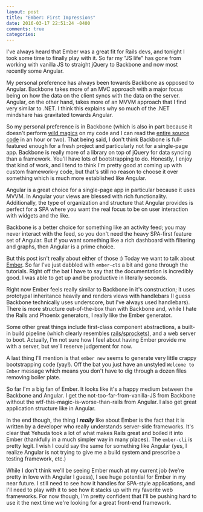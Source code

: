 ```yaml
---
layout: post
title: "Ember: First Impressions"
date: 2016-03-17 22:51:24 -0400
comments: true
categories:
---
```


I've always heard that Ember was a great fit for Rails devs, and tonight I took some
time to finally play with it. So far my "JS life" has gone from working with vanilla
JS to straight jQuery to Backbone and now most recently some Angular.

My personal preference has always been towards Backbone as opposed to Angular. Backbone takes
more of an MVC approach with a major focus being on how the data on the client
syncs with the data on the server. Angular, on the other hand, takes more of an MVVM
approach that I find very similar to .NET. I think this explains why so much of the
.NET mindshare has gravitated towards Angular.

So my personal preference is in Backbone (which is also in part because it doesn't perform [wild magics](https://www.ng-book.com/p/The-Digest-Loop-and-apply/)
on my code and I can read the [entire source code](https://github.com/jashkenas/backbone/blob/master/backbone.js) in an hour or two). That being said,
I don't think Backbone is full-featured enough for a fresh project and particularly
not for a single-page app. Backbone is really more of a library on top of jQuery for data syncing
than a framework. You'll have lots of bootstrapping to do. Honestly, I enjoy that kind of work,
and I tend to think I'm pretty good at coming up with custom framework-y code, but that's
still no reason to choose it over something which is much more established like Angular.

Angular is a great choice for a single-page app in particular because it uses MVVM.
In Angular your views are blessed with rich functionality. Additionally, the type of organization
and structure that Angular provides is perfect for a SPA where you want the real
focus to be on user interaction with widgets and the like.

Backbone is a better choice for something like an activity feed; you may never interact
with the feed, so you don't need the heavy SPA-first feature set of Angular.
But if you want something like a rich dashboard with filtering and graphs, then Angular
is a prime choice.

But this post isn't really about either of those :) Today we want to talk about [Ember](http://emberjs.com/).
So far I've just dabbled with `ember-cli` a bit and gone through the tutorials.
Right off the bat I have to say that the documentation is incredibly good.
I was able to get up and be productive in literally seconds.

Right now Ember feels really similar to Backbone in it's construction; it uses
prototypal inheritance heavily and renders views with handlebars (I guess Backbone
technically uses underscore, but I've always used handlebars). There is more structure
out-of-the-box than with Backbone and, while I hate the Rails and Phoenix generators,
I really like the Ember generator.

Some other great things include first-class component abstractions,
a built-in build pipeline (which clearly resembles [rails/sprockets](https://github.com/rails/sprockets)), and
a web server to boot. Actually, I'm not sure how I feel about having Ember provide me with a server, but
we'll reserve judgement for now.

A last thing I'll mention is that `ember new` seems to generate very little crappy
bootstrapping code (yay!). Off the bat you just have an unstyled `Welcome to Ember`
message which means you don't have to dig through a dozen files removing boiler plate.

So far I'm a big fan of Ember. It looks like it's a happy medium between the Backbone
and Angular. I get the not-too-far-from-vanilla-JS from Backbone without the wtf-this-magic-is-worse-than-rails
from Angular. I also get great application structure like in Angular.

In the end though, the thing I ***really*** like about Ember is the fact that it is
written by a developer who really understands server-side frameworks. It's clear that
Yehuda took a lot of what makes Rails great and boiled it into Ember (thankfully in a much
simpler way in many places). The `ember-cli` is pretty legit. I wish I could say the
same for something like Angular (yes, I realize Angular is not trying to give me a
build system and prescribe a testing framework, etc.)

While I don't think we'll be seeing Ember much at my current job (we're pretty in
love with Angular I guess), I see huge potential for Ember in my near future.
I still need to see how it handles for SPA-style applications, and I'll need to play
with it to see how it stacks up with my favorite web frameworks. For now though,
I'm pretty confident that I'll be pushing hard to use it the next time we're looking
for a great front-end framework.
